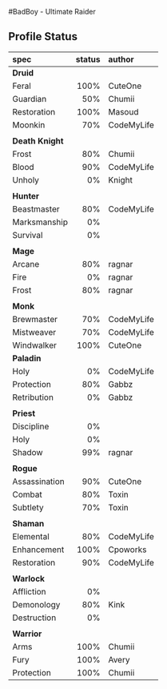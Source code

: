#BadBoy - Ultimate Raider

## Profile Status

|spec |status|author|
|:----|------:|:-------|
|**Druid**|||
|Feral|100%|CuteOne|
|Guardian|50%|Chumii |
|Restoration|100%|Masoud |
|Moonkin|70%|CodeMyLife|
||||
| **Death Knight** |  |  |
|Frost|80%|Chumii |
|Blood|90%|CodeMyLife |
|Unholy|0%|Knight|
||||
| **Hunter** |  |  |
|Beastmaster|80%|CodeMyLife |
|Marksmanship|0%||
|Survival|0%||
||||
| **Mage** |  |  |
|Arcane|80%|ragnar |
|Fire|0%|ragnar |
|Frost|80%|ragnar |
||||
| **Monk** |  |  |
|Brewmaster|70%|CodeMyLife |
|Mistweaver|70%|CodeMyLife |
|Windwalker|100%|CuteOne|
| **Paladin**  |  |  |
|Holy|0%|CodeMyLife |
|Protection|80%|Gabbz |
|Retribution|0%|Gabbz |
||||
| **Priest**  |  |  |
|Discipline|0%||
|Holy|0%||
|Shadow|99%|ragnar|
||||
| **Rogue**  |  |  |
|Assassination|90%|CuteOne |
|Combat|80%|Toxin |
|Subtlety|70%|Toxin |
||||
| **Shaman** |  |  |
|Elemental|80%|CodeMyLife |
|Enhancement|100%|Cpoworks |
|Restoration|90%|CodeMyLife|
||||
| **Warlock**  |  |  |
|Affliction|0%||
|Demonology|80%|Kink |
|Destruction|0%||
||||
| **Warrior**  |  |  |
|Arms|100%|Chumii |
|Fury|100%|Avery |
|Protection|100%|Chumii |


